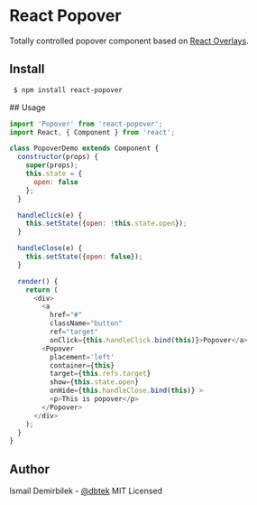 # React Popover
Totally controlled popover component based on [React Overlays](https://github.com/react-bootstrap/react-overlays).

## Install
```bash
 $ npm install react-popover
```

## Usage
```js
import 'Popover' from 'react-popover';
import React, { Component } from 'react';

class PopoverDemo extends Component {
  constructor(props) {
    super(props);
    this.state = {
      open: false
    };
  }

  handleClick(e) {
    this.setState({open: !this.state.open});
  }

  handleClose(e) {
    this.setState({open: false});
  }

  render() {
    return (
      <div>
        <a
          href="#"
          className="button"
          ref="target"
          onClick={this.handleClick.bind(this)}>Popover</a>
        <Popover
          placement='left'
          container={this}
          target={this.refs.target}
          show={this.state.open}
          onHide={this.handleClose.bind(this)} >
          <p>This is popover</p>
        </Popover>
      </div>
    );
  }
}
```

## Author
Ismail Demirbilek - [@dbtek](https://twitter.com/dbtek)
MIT Licensed